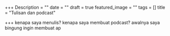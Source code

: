 +++
Description = ""
date = ""
draft = true
featured_image = ""
tags = []
title = "Tulisan dan podcast"

+++
kenapa saya menulis? kenapa saya membuat podcast? awalnya saya bingung ingin membuat ap